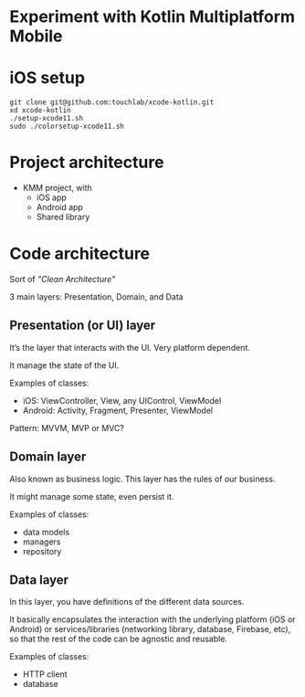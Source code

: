 # Experiment with Kotlin Multiplatform Mobile

# iOS setup

```
git clone git@github.com:touchlab/xcode-kotlin.git
xd xcode-kotlin
./setup-xcode11.sh
sudo ./colorsetup-xcode11.sh
```

# Project architecture

- KMM project, with
    - iOS app
    - Android app
    - Shared library 

# Code architecture

Sort of *"Clean Architecture"*

3 main layers: Presentation, Domain, and Data

## Presentation (or UI) layer

It’s the layer that interacts with the UI. Very platform dependent.

It manage the state of the UI.

Examples of classes:
- iOS: ViewController, View, any UIControl, ViewModel
- Android: Activity, Fragment, Presenter, ViewModel

Pattern: MVVM, MVP or MVC?

## Domain layer

Also known as business logic. This layer has the rules of our business.

It might manage some state, even persist it.

Examples of classes:
- data models
- managers
- repository

## Data layer

In this layer, you have definitions of the different data sources.

It basically encapsulates the interaction with the underlying platform (iOS or Android) or services/libraries (networking library, database, Firebase, etc), so that the rest of the code can be agnostic and reusable.

Examples of classes:
- HTTP client
- database



